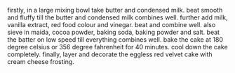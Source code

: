 firstly, in a large mixing bowl take butter and condensed milk.
beat smooth and fluffy till the butter and condensed milk combines well.
further add milk, vanilla extract, red food colour and vinegar.
beat and combine well.
also sieve in maida, cocoa powder, baking soda, baking powder and salt.
beat the batter on low speed till everything combines well.
bake the cake at 180 degree celsius or 356 degree fahrenheit for 40 minutes.
cool down the cake completely.
finally, layer and decorate the eggless red velvet cake with cream cheese frosting.
